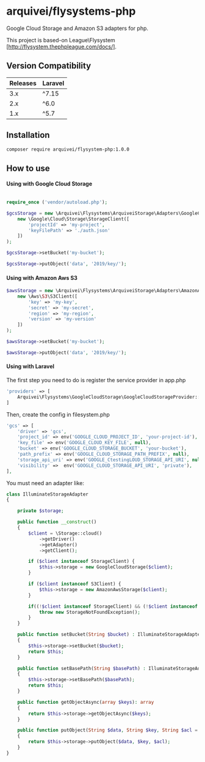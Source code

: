 # arquivei/flysystems-php

Google Cloud Storage and Amazon S3 adapters for php.

This project is based-on League\Flysystem [http://flysystem.thephpleague.com/docs/].

## Version Compatibility

 Releases | Laravel
:---------|:--------
 3.x      | ^7.15
 2.x      | ^6.0
 1.x      | ^5.7
 
## Installation

```bash
composer require arquivei/flysystem-php:1.0.0
```

## How to use

#### Using with Google Cloud Storage

```php

require_once ('vendor/autoload.php');

$gcsStorage = new \Arquivei\Flysystems\ArquiveiStorage\Adapters\GoogleCloudStorage(
    new \Google\Cloud\Storage\StorageClient([
        'projectId' => 'my-project',
        'keyFilePath' => './auth.json'
    ])
);

$gcsStorage->setBucket('my-bucket');

$gcsStorage->putObject('data', '2019/key/');

```

#### Using with Amazon Aws S3

```php
$awsStorage = new \Arquivei\Flysystems\ArquiveiStorage\Adapters\AmazonAwsStorage(
    new \Aws\S3\S3Client([
        'key' => 'my-key',
        'secret' => 'my-secret',
        'region' => 'my-region',
        'version' => 'my-version'
    ])
);

$awsStorage->setBucket('my-bucket');

$awsStorage->putObject('data', '2019/key/');

```

#### Using with Laravel

The first step you need to do is register the service provider in app.php

```php
'providers' => [
    Arquivei\Flysystems\GoogleCloudStorage\GoogleCloudStorageProvider::class,
]
```

Then, create the config in filesystem.php


```php
'gcs' => [
    'driver' => 'gcs',
    'project_id' => env('GOOGLE_CLOUD_PROJECT_ID', 'your-project-id'),
    'key_file' => env('GOOGLE_CLOUD_KEY_FILE', null),
    'bucket' => env('GOOGLE_CLOUD_STORAGE_BUCKET', 'your-bucket'),
    'path_prefix' => env('GOOGLE_CLOUD_STORAGE_PATH_PREFIX', null),
    'storage_api_uri' => env('GOOGLE_CtestingLOUD_STORAGE_API_URI', null), 
    'visibility' =>  env('GOOGLE_CLOUD_STORAGE_API_URI', 'private'), 
],
```
You must need an adapter like:

```php
class IlluminateStorageAdapter
{

    private $storage;

    public function __construct()
    {
        $client = \Storage::cloud()
            ->getDriver()
            ->getAdapter()
            ->getClient();

        if ($client instanceof StorageClient) {
            $this->storage = new GoogleCloudStorage($client);
        }

        if ($client instanceof S3Client) {
            $this->storage = new AmazonAwsStorage($client);
        }

        if((!$client instanceof StorageClient) && (!$client instanceof S3Client)){
            throw new StorageNotFoundException();
        }
    }

    public function setBucket(String $bucket) : IlluminateStorageAdapter
    {
        $this->storage->setBucket($bucket);
        return $this;
    }

    public function setBasePath(String $basePath) : IlluminateStorageAdapter
    {
        $this->storage->setBasePath($basePath);
        return $this;
    }

    public function getObjectAsync(array $keys): array
    {
        return $this->storage->getObjectAsync($keys);
    }

    public function putObject(String $data, String $key, String $acl = "private") : String
    {
        return $this->storage->putObject($data, $key, $acl);
    }
}
```

